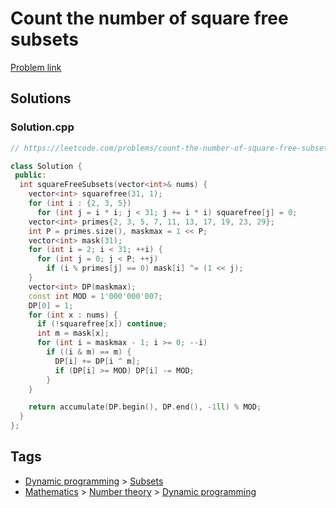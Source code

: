 # Count the number of square free subsets

[Problem link](https://leetcode.com/problems/count-the-number-of-square-free-subsets/)

## Solutions


### Solution.cpp
```cpp
// https://leetcode.com/problems/count-the-number-of-square-free-subsets/

class Solution {
 public:
  int squareFreeSubsets(vector<int>& nums) {
    vector<int> squarefree(31, 1);
    for (int i : {2, 3, 5})
      for (int j = i * i; j < 31; j += i * i) squarefree[j] = 0;
    vector<int> primes{2, 3, 5, 7, 11, 13, 17, 19, 23, 29};
    int P = primes.size(), maskmax = 1 << P;
    vector<int> mask(31);
    for (int i = 2; i < 31; ++i) {
      for (int j = 0; j < P; ++j)
        if (i % primes[j] == 0) mask[i] ^= (1 << j);
    }
    vector<int> DP(maskmax);
    const int MOD = 1'000'000'007;
    DP[0] = 1;
    for (int x : nums) {
      if (!squarefree[x]) continue;
      int m = mask[x];
      for (int i = maskmax - 1; i >= 0; --i)
        if ((i & m) == m) {
          DP[i] += DP[i ^ m];
          if (DP[i] >= MOD) DP[i] -= MOD;
        }
    }

    return accumulate(DP.begin(), DP.end(), -1ll) % MOD;
  }
};
```
## Tags

* [Dynamic programming](/Collections/dynamic-programming.md#dynamic-programming) > [Subsets](/Collections/dynamic-programming.md#subsets)
* [Mathematics](/Collections/mathematics.md#mathematics) > [Number theory](/Collections/mathematics.md#number-theory) > [Dynamic programming](/Collections/mathematics.md#dynamic-programming)
